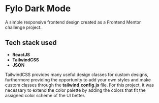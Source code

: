 # Fylo Dark Mode

A simple responsive frontend design created as a Frontend Mentor challenge project.

## Tech stack used

<ul>
  <li> <b>ReactJS</b> </li>
  <li> <b>TailwindCSS</b> </li>
  <li> <b>JSON</b> </li>
 </ul>

TailwindCSS provides many useful design classes for custom designs, furthermore providing the opportunity to add your own styles and make custom classes through the **tailwind.config.js** file. For this project, it was necessary to extend the color palette by adding the colors that fit the assigned color scheme of the UI better.
